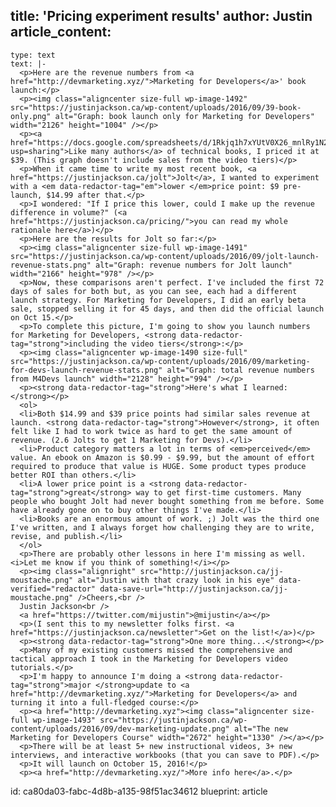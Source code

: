 title: 'Pricing experiment results'
author: Justin
article_content:
  -
    type: text
    text: |-
      <p>Here are the revenue numbers from <a href="http://devmarketing.xyz/">Marketing for Developers</a>' book launch:</p>
      <p><img class="aligncenter size-full wp-image-1492" src="https://justinjackson.ca/wp-content/uploads/2016/09/39-book-only.png" alt="Graph: book launch only for Marketing for Developers" width="2126" height="1004" /></p>
      <p><a href="https://docs.google.com/spreadsheets/d/1Rkjq1h7xYUtV0X26_mnlRy1N2Vx0OrOw_94jboRKhCc/edit?usp=sharing">Like many authors</a> of technical books, I priced it at $39. (This graph doesn't include sales from the video tiers)</p>
      <p>When it came time to write my most recent book, <a href="https://justinjackson.ca/jolt">Jolt</a>, I wanted to experiment with a <em data-redactor-tag="em">lower </em>price point: $9 pre-launch, $14.99 after that.</p>
      <p>I wondered: "If I price this lower, could I make up the revenue difference in volume?" (<a href="https://justinjackson.ca/pricing/">you can read my whole rationale here</a>)</p>
      <p>Here are the results for Jolt so far:</p>
      <p><img class="aligncenter size-full wp-image-1491" src="https://justinjackson.ca/wp-content/uploads/2016/09/jolt-launch-revenue-stats.png" alt="Graph: revenue numbers for Jolt launch" width="2166" height="978" /></p>
      <p>Now, these comparisons aren't perfect. I've included the first 72 days of sales for both but, as you can see, each had a different launch strategy. For Marketing for Developers, I did an early beta sale, stopped selling it for 45 days, and then did the official launch on Oct 15.</p>
      <p>To complete this picture, I'm going to show you launch numbers for Marketing for Developers, <strong data-redactor-tag="strong">including the video tiers</strong>:</p>
      <p><img class="aligncenter wp-image-1490 size-full" src="https://justinjackson.ca/wp-content/uploads/2016/09/marketing-for-devs-launch-revenue-stats.png" alt="Graph: total revenue numbers from M4Devs launch" width="2128" height="994" /></p>
      <p><strong data-redactor-tag="strong">Here's what I learned:</strong></p>
      <ol>
      <li>Both $14.99 and $39 price points had similar sales revenue at launch. <strong data-redactor-tag="strong">However</strong>, it often felt like I had to work twice as hard to get the same amount of revenue. (2.6 Jolts to get 1 Marketing for Devs).</li>
      <li>Product category matters a lot in terms of <em>perceived</em> value. An ebook on Amazon is $0.99 - $9.99, but the amount of effort required to produce that value is HUGE. Some product types produce better ROI than others.</li>
      <li>A lower price point is a <strong data-redactor-tag="strong">great</strong> way to get first-time customers. Many people who bought Jolt had never bought something from me before. Some have already gone on to buy other things I've made.</li>
      <li>Books are an enormous amount of work. ;) Jolt was the third one I've written, and I always forget how challenging they are to write, revise, and publish.</li>
      </ol>
      <p>There are probably other lessons in here I'm missing as well. <i>Let me know if you think of something!</i></p>
      <p><img class="alignright" src="http://justinjackson.ca/jj-moustache.png" alt="Justin with that crazy look in his eye" data-verified="redactor" data-save-url="http://justinjackson.ca/jj-moustache.png" />Cheers,<br />
      Justin Jackson<br />
      <a href="https://twitter.com/mijustin">@mijustin</a></p>
      <p>(I sent this to my newsletter folks first. <a href="https://justinjackson.ca/newsletter">Get on the list!</a>)</p>
      <p><strong data-redactor-tag="strong">One more thing...</strong></p>
      <p>Many of my existing customers missed the comprehensive and tactical approach I took in the Marketing for Developers video tutorials.</p>
      <p>I'm happy to announce I'm doing a <strong data-redactor-tag="strong">major </strong>update to <a href="http://devmarketing.xyz/">Marketing for Developers</a> and turning it into a full-fledged course:</p>
      <p><a href="http://devmarketing.xyz"><img class="aligncenter size-full wp-image-1493" src="https://justinjackson.ca/wp-content/uploads/2016/09/dev-marketing-update.png" alt="The new Marketing for Developers Course" width="2672" height="1330" /></a></p>
      <p>There will be at least 5+ new instructional videos, 3+ new interviews, and interactive workbooks (that you can save to PDF).</p>
      <p>It will launch on October 15, 2016!</p>
      <p><a href="http://devmarketing.xyz/">More info here</a>.</p>
id: ca80da03-fabc-4d8b-a135-98f51ac34612
blueprint: article
